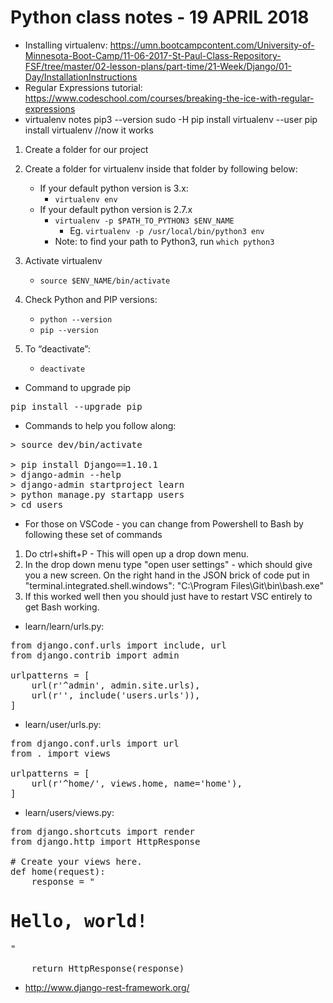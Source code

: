 # Python class notes - 19 APRIL 2018

* Installing virtualenv: <https://umn.bootcampcontent.com/University-of-Minnesota-Boot-Camp/11-06-2017-St-Paul-Class-Repository-FSF/tree/master/02-lesson-plans/part-time/21-Week/Django/01-Day/InstallationInstructions>
* Regular Expressions tutorial: <https://www.codeschool.com/courses/breaking-the-ice-with-regular-expressions>
* virtualenv notes
pip3 --version
sudo -H pip install virtualenv --user
pip install virtualenv
//now it works

1. Create a folder for our project
2. Create a folder for virtualenv inside that folder by following below:
   * If your default python version is 3.x:
       * `virtualenv env`
   * If your default python version is 2.7.x
       * `virtualenv -p $PATH_TO_PYTHON3 $ENV_NAME`
           * Eg. `virtualenv -p /usr/local/bin/python3 env`
       * Note: to find your path to Python3, run `which python3`
3. Activate virtualenv
   * `source $ENV_NAME/bin/activate`
4. Check Python and PIP versions:
   * `python --version`
   * `pip --version`

5. To “deactivate”:
   * `deactivate`

* Command to upgrade pip

<pre>pip install --upgrade pip</pre>

* Commands to help you follow along:
<pre>
> source dev/bin/activate

> pip install Django==1.10.1
> django-admin --help
> django-admin startproject learn
> python manage.py startapp users
> cd users
</pre>

* For those on VSCode - you can change from Powershell to Bash by following these set of commands
1. Do ctrl+shift+P - This will open up a drop down menu.
2. In the drop down menu type "open user settings" - which should give you a new screen.  On the right hand in the JSON brick of code put in "terminal.integrated.shell.windows": "C:\\Program Files\\Git\\bin\\bash.exe"
3. If this worked well then you should just have to restart VSC entirely to get Bash working.

* learn/learn/urls.py:

<pre>
from django.conf.urls import include, url
from django.contrib import admin

urlpatterns = [
    url(r'^admin', admin.site.urls),
    url(r'', include('users.urls')),
]
</pre>

* learn/user/urls.py:

<pre>
from django.conf.urls import url
from . import views

urlpatterns = [
    url(r'^home/', views.home, name='home'),
]
</pre>

* learn/users/views.py:

<pre>
from django.shortcuts import render
from django.http import HttpResponse

# Create your views here.
def home(request):
    response = "<h1>Hello, world!</h1>"

    return HttpResponse(response)
</pre>

* <http://www.django-rest-framework.org/>